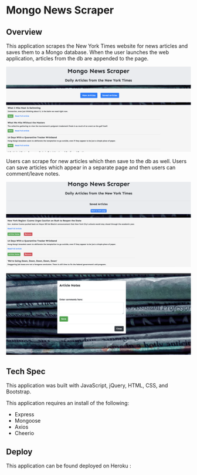 # Mongo News Scraper

## Overview

This application scrapes the New York Times website for news articles and saves them to a Mongo database. When the user launches the web application, articles from the db are appended to the page. 


![Screenshot of home page.](public/assets/images/home.png)


Users can scrape for new articles which then save to the db as well. Users can save articles which appear in a separate page and then users can comment/leave notes.

![Screenshot of saved articles.](public/assets/images/saved.png)


![Screenshot comment modal for users.](public/assets/images/comment.png)

## Tech Spec

This application was built with JavaScript, jQuery, HTML, CSS, and Bootstrap.

This application requires an install of the following:
 
 - Express
 - Mongoose
 - Axios
 - Cheerio

## Deploy

This application can be found deployed on Heroku : 

